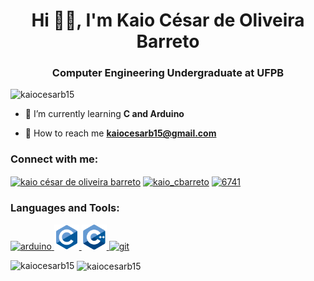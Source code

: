 <h1 align="center">Hi 👋😎, I'm Kaio César de Oliveira Barreto</h1>
<h3 align="center">Computer Engineering Undergraduate at UFPB</h3>

<p align="left"> <img src="https://komarev.com/ghpvc/?username=kaiocesarb15&label=Profile%20views&color=0e75b6&style=flat" alt="kaiocesarb15" /> </p>

- 📒 I’m currently learning **C and Arduino**

- 📨 How to reach me **kaiocesarb15@gmail.com**

<h3 align="left">Connect with me:</h3>
<p align="left">
<a href="https://linkedin.com/in/kaio-césar-de-oliveira-barreto-450a07252/" target="blank"><img align="center" src="https://raw.githubusercontent.com/rahuldkjain/github-profile-readme-generator/master/src/images/icons/Social/linked-in-alt.svg" alt="kaio césar de oliveira barreto" height="30" width="40" /></a>
<a href="https://instagram.com/kaio_cbarreto" target="blank"><img align="center" src="https://raw.githubusercontent.com/rahuldkjain/github-profile-readme-generator/master/src/images/icons/Social/instagram.svg" alt="kaio_cbarreto" height="30" width="40" /></a>
<a href="https://discord.gg/#6741" target="blank"><img align="center" src="https://raw.githubusercontent.com/rahuldkjain/github-profile-readme-generator/master/src/images/icons/Social/discord.svg" alt="6741" height="30" width="40" /></a>
</p>

<h3 align="left">Languages and Tools:</h3>
<p align="left"> <a href="https://www.arduino.cc/" target="_blank" rel="noreferrer"> <img src="https://cdn.worldvectorlogo.com/logos/arduino-1.svg" alt="arduino" width="40" height="40"/> </a> <a href="https://www.cprogramming.com/" target="_blank" rel="noreferrer"> <img src="https://raw.githubusercontent.com/devicons/devicon/master/icons/c/c-original.svg" alt="c" width="40" height="40"/> </a> <a href="https://www.w3schools.com/cpp/" target="_blank" rel="noreferrer"> <img src="https://raw.githubusercontent.com/devicons/devicon/master/icons/cplusplus/cplusplus-original.svg" alt="cplusplus" width="40" height="40"/> </a> <a href="https://git-scm.com/" target="_blank" rel="noreferrer"> <img src="https://www.vectorlogo.zone/logos/git-scm/git-scm-icon.svg" alt="git" width="40" height="40"/> </a> </p>

<p><img align="left" src="https://github-readme-stats.vercel.app/api/top-langs?username=kaiocesarb15&show_icons=true&locale=en&layout=compact" alt="kaiocesarb15" /></p>

<p>&nbsp;<img align="center" src="https://github-readme-stats.vercel.app/api?username=kaiocesarb15&show_icons=true&locale=en" alt="kaiocesarb15" /></p>
